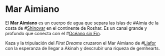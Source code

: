 # Mar Aimiano

El **Mar Aimiano** es un cuerpo de agua que separa las islas de #[Aimia](locations/aimia) de la costa de #[Shinovar](locations/shinovar) en el continente de Roshar. Es un canal grande y profundo que conecta con el #[Océano sin Fin](locations/endless-ocean).

Kaza y la tripulación del _First Dreams_ cruzaron el Mar Aimiano de #[Liafor](locations/liafor) con la esperanza de llegar a Akinah y descrubir una riqueza de gemhearts. 
